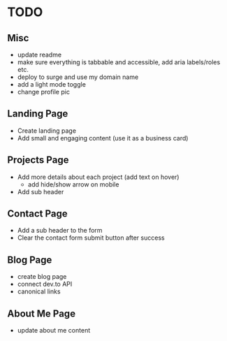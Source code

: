 # TODO

## Misc

- update readme
- make sure everything is tabbable and accessible, add aria labels/roles etc.
- deploy to surge and use my domain name
- add a light mode toggle
- change profile pic

## Landing Page

- Create landing page
- Add small and engaging content (use it as a business card)

## Projects Page

- Add more details about each project (add text on hover)
	- add hide/show arrow on mobile
- Add sub header

## Contact Page

- Add a sub header to the form
- Clear the contact form submit button after success

## Blog Page

- create blog page
- connect dev.to API
- canonical links

## About Me Page

- update about me content
